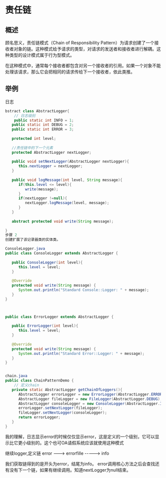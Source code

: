 # 责任链

## 概述

顾名思义，责任链模式（Chain of Responsibility Pattern）为请求创建了一个接收者对象的链。这种模式给予请求的类型，对请求的发送者和接收者进行解耦。这种类型的设计模式属于行为型模式。

在这种模式中，通常每个接收者都包含对另一个接收者的引用。如果一个对象不能处理该请求，那么它会把相同的请求传给下一个接收者，依此类推。

## 举例

日志 

```java
bstract class AbstractLogger{
    // 日志级别
    public static int INFO = 1;
   public static int DEBUG = 2;
   public static int ERROR = 3;
 
   protected int level;
 
   //责任链中的下一个元素
   protected AbstractLogger nextLogger;
 
   public void setNextLogger(AbstractLogger nextLogger){
      this.nextLogger = nextLogger;
   }
 
   public void logMessage(int level, String message){
      if(this.level <= level){
         write(message);
      }
      if(nextLogger !=null){
         nextLogger.logMessage(level, message);
      }
   }
 
   abstract protected void write(String message);
   
}
步骤 2
创建扩展了该记录器类的实体类。

ConsoleLogger.java
public class ConsoleLogger extends AbstractLogger {
 
   public ConsoleLogger(int level){
      this.level = level;
   }
 
   @Override
   protected void write(String message) {    
      System.out.println("Standard Console::Logger: " + message);
   }
}



public class ErrorLogger extends AbstractLogger {
 
   public ErrorLogger(int level){
      this.level = level;
   }
 
   @Override
   protected void write(String message) {    
      System.out.println("Standard Error::Logger: " + message);
   }
}


chain.java
public class ChainPatternDemo {
    // 定义chain
   private static AbstractLogger getChainOfLoggers(){
      AbstractLogger errorLogger = new ErrorLogger(AbstractLogger.ERROR);
      AbstractLogger fileLogger = new FileLogger(AbstractLogger.DEBUG);
      AbstractLogger consoleLogger = new ConsoleLogger(AbstractLogger.INFO);
      errorLogger.setNextLogger(fileLogger);
      fileLogger.setNextLogger(consoleLogger);
      return errorLogger;  
   }
}

```

我的理解，日志显示error的时候仅仅显示error，这是定义的一个级别，它可以显示比它更小级别的。这个也可OA请假系统应该就使用这种模式

继续logger,定义链 error ---> errorfille -----> info

我们获取链得到的是开头为error，结尾为info。
error调用核心方法之后会查找还有没有下一个链，如果有继续调用。知道nextLogger为null结束。